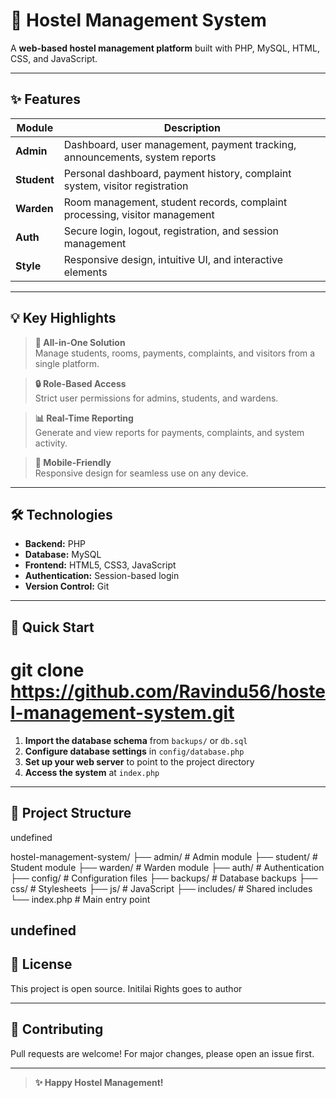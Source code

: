 # 🏢 Hostel Management System

A **web-based hostel management platform** built with PHP, MySQL, HTML, CSS, and JavaScript.

---

## ✨ Features

| Module        | Description                                                                 |
|---------------|-----------------------------------------------------------------------------|
| **Admin**     | Dashboard, user management, payment tracking, announcements, system reports |
| **Student**   | Personal dashboard, payment history, complaint system, visitor registration |
| **Warden**    | Room management, student records, complaint processing, visitor management  |
| **Auth**      | Secure login, logout, registration, and session management                  |
| **Style**     | Responsive design, intuitive UI, and interactive elements                   |

---

## 💡 Key Highlights

> **🚀 All-in-One Solution**  
> Manage students, rooms, payments, complaints, and visitors from a single platform.

> **🔒 Role-Based Access**  
> Strict user permissions for admins, students, and wardens.

> **📊 Real-Time Reporting**  
> Generate and view reports for payments, complaints, and system activity.

> **📱 Mobile-Friendly**  
> Responsive design for seamless use on any device.

---

## 🛠️ Technologies

- **Backend:** PHP
- **Database:** MySQL
- **Frontend:** HTML5, CSS3, JavaScript
- **Authentication:** Session-based login
- **Version Control:** Git

---

## 🚀 Quick Start

# git clone https://github.com/Ravindu56/hostel-management-system.git

1. **Import the database schema** from `backups/` or `db.sql`
2. **Configure database settings** in `config/database.php`
3. **Set up your web server** to point to the project directory
4. **Access the system** at `index.php`

---

## 📂 Project Structure

undefined

hostel-management-system/
├── admin/ # Admin module
├── student/ # Student module
├── warden/ # Warden module
├── auth/ # Authentication
├── config/ # Configuration files
├── backups/ # Database backups
├── css/ # Stylesheets
├── js/ # JavaScript
├── includes/ # Shared includes
└── index.php # Main entry point

undefined
---

## 📜 License

This project is open source.
Initilai Rights goes to author 

---

## 🤝 Contributing

Pull requests are welcome! For major changes, please open an issue first.

---

> **✨ Happy Hostel Management!**

